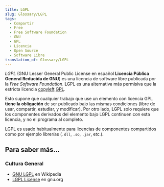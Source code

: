 ```yaml
---
title: LGPL
slug: Glossary/LGPL
tags:
  - Compartir
  - Free
  - Free Software Foundation
  - GNU
  - GPL
  - Licencia
  - Open Source
  - Software Libre
translation_of: Glossary/LGPL
---
```


_LGPL_ (GNU Lesser General Public License en español **Licencia Pública General Reducida de GNU**) es una licencia de software libre publicada por la _Free Software Foundation_. LGPL es una alternativa más permisiva que la estricta licencia [copyleft](/es/docs/Glossary/copyleft) [GPL](/es/docs/Glossary/GPL).

Esto supone que cualquier trabajo que use un elemento con licencia GPL **tiene la obligación** de ser publicado bajo las mismas condiciones (libre de usar, compartir, estudiar, y modificar). Por otro lado, LGPL solo requiere que los componentes derivados del elemento bajo LGPL continuen con esta licencia, y no el programa al completo.

LGPL es usado habitualmente para licencias de componentes compartidos como por ejemplo librerías (`.dll`, `.so`, `.jar`, etc.).

## Para saber más...

### Cultura General

- [GNU LGPL](https://es.wikipedia.org/wiki/GNU_Lesser_General_Public_License) en Wikipedia
- [LGPL License](http://www.gnu.org/copyleft/lesser.html) en gnu.org
